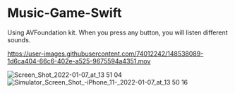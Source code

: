 # Music-Game-Swift
Using AVFoundation kit. When you press any button, you will listen different sounds.




https://user-images.githubusercontent.com/74012242/148538089-1d6ca404-66c6-402e-a525-9675594a4351.mov



![Screen_Shot_2022-01-07_at_13 51 04](https://user-images.githubusercontent.com/74012242/148537797-27eafbea-645d-461b-a481-68b48ce3714a.png)
![Simulator_Screen_Shot_-_iPhone_11_-_2022-01-07_at_13 50 16](https://user-images.githubusercontent.com/74012242/148537809-f79d1c10-eb00-4b7e-be10-f731988460c7.png)
